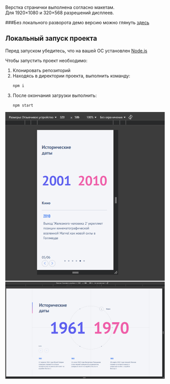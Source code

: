 
Верстка странички выполнена согласно макетам.  
Для 1920×1080 и 320×568 разрешений дисплеев.

###Без локального разворота демо версию можно глянуть [здесь](https://circle-spinning.vercel.app/)

## Локальный запуск проекта

Перед запуском убедитесь, что на вашей ОС установлен [Node.js](https://nodejs.org/en/download/current)

Чтобы запустить проект необходимо:

1. Клонировать репозиторий
2. Находясь в директории проекта, выполнить команду:
   ```bash
   npm i
   ```
3. После окончания загрузки выполнить:
   ```
   npm start
   ```

![Мобилка](image.png)
![Десктоп](image-1.png)
